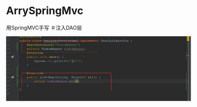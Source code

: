 # ArrySpringMvc
用SpringMVC手写
＃注入DAO层

![image](https://github.com/ArryLuo/ArrySpringMvc/blob/master/img/QzpcVXNlcnNcTFVPWlVCQU5HXEFwcERhdGFcUm9hbWluZ1xEaW5nVGFsa1wyNDQ0OTU5MDFfdjJcSW1hZ2VGaWxlc1xBMTdGODlFQi0zRDhCLTQ3NWMtQTAyNy1CQTdDNzkzM0MwNUMucG5n.png)
      
